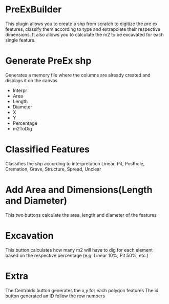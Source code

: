 # PreExBuilder
This plugin allows you to create a shp from scratch to digitize the pre ex features, classify them according to type and extrapolate their respective dimensions. It also allows you to calculate the m2 to be excavated for each single feature.


# Generate PreEx shp

Generates a memory file where the columns are already created and displays it on the canvas

<ul>
	<li>Interpr</li>
	<li>Area</li>
	<li>Length</li>
	<li>Diameter</li>
	<li>X</li>
	<li>Y</li>
	<li>Percentage</li>
	<li>m2ToDig</li>
</ul>


# Classified Features

Classifies the shp according to interpretation
	Linear, Pit, Posthole, Cremation, Grave, Structure, Spread, Unclear


# Add Area and Dimensions(Length and Diameter)

This two buttons calculate the area, length and diameter of the features


# Excavation

This button calculates how many m2 will have to dig for each element based on the respective percentage (e.g. Linear 10%, Pit 50%, etc.)

# Extra

The Centroids button generates the x,y for each polygon features
The id button generated an ID follow the row numbers
